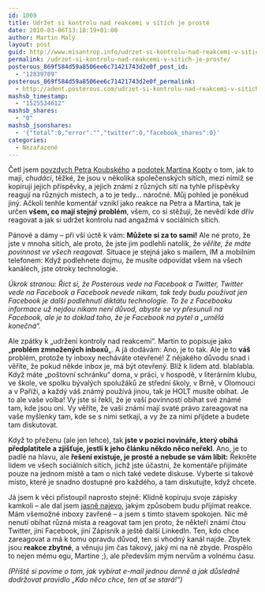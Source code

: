 ```yaml
---
id: 1009
title: Udržet si kontrolu nad reakcemi v sítích je prosté
date: 2010-03-06T13:18:19+01:00
author: Martin Malý
layout: post
guid: http://www.misantrop.info/udrzet-si-kontrolu-nad-reakcemi-v-sitich-je-proste/
permalink: /udrzet-si-kontrolu-nad-reakcemi-v-sitich-je-proste/
posterous_869f584d59a8506ee6c71421743d2e0f_post_id:
  - "12839709"
posterous_869f584d59a8506ee6c71421743d2e0f_permalink:
  - http://adent.posterous.com/udrzet-si-kontrolu-nad-reakcemi-v-sitich-je-p
mashsb_timestamp:
  - "1525534612"
mashsb_shares:
  - "0"
mashsb_jsonshares:
  - '{"total":0,"error":"","twitter":0,"facebook_shares":0}'
categories:
  - Nezařazené
---
```

Četl jsem [povzdych Petra Koubsk&eacute;ho](http://petrkou.posterous.com/jak-si-udrzet-kontrolu-nad-svym-angazma-v-soc) a [podotek Martina Kopty](http://marginalie.garcon.cz/jak-si-udrzet-kontrolu-nad-reakcemi-v-socialn) o tom, jak to maj&iacute;, _chud&aacute;ci_, těžk&eacute;, že jsou v několika společensk&yacute;ch s&iacute;t&iacute;ch, mezi nimiž se kop&iacute;ruj&iacute; jejich př&iacute;spěvky, a jejich zn&aacute;m&iacute; z různ&yacute;ch s&iacute;t&iacute; na tyhle př&iacute;spěvky reaguj&iacute; na různ&yacute;ch m&iacute;stech, a to je tedy&#8230; n&aacute;ročn&eacute;. Můj pohled je poněkud jin&yacute;. Ačkoli tenhle koment&aacute;ř vznikl jako reakce na Petra a Martina, tak je určen **v&scaron;em, co maj&iacute; stejn&yacute; probl&eacute;m**, v&scaron;em, co si stěžuj&iacute;, že nevěd&iacute; kde dř&iacute;v reagovat a jak si udržet kontrolu nad angažm&aacute; v soci&aacute;ln&iacute;ch s&iacute;t&iacute;ch.

P&aacute;nov&eacute; a d&aacute;my &#8211; při v&scaron;&iacute; &uacute;ctě k v&aacute;m: **Můžete si za to sami!** Ale ne proto, že jste v mnoha s&iacute;t&iacute;ch, ale proto, že jste jim podlehli natolik, že _věř&iacute;te, že m&aacute;te povinnost ve v&scaron;ech reagovat_. Situace je stejn&aacute; jako s mailem, IM a mobiln&iacute;m telefonem: Když podlehnete dojmu, že mus&iacute;te odpov&iacute;dat v&scaron;em na v&scaron;ech kan&aacute;lech, jste otroky technologie.

_&Uacute;krok stranou: Ř&iacute;ct si, že Posterous vede na Facebook a Twitter, Twitter vede na Facebook a Facebook nevede nikam, tak tedy budu použ&iacute;vat jen Facebook je dal&scaron;&iacute; podlehnut&iacute; dikt&aacute;tu technologie. To že z Facebooku informace už nejdou nikam nen&iacute; důvod, abyste se vy přesunuli na Facebook, ale je to doklad toho, že je Facebook na pytel a &#8222;uměl&aacute; konečn&aacute;&#8220;._

Ale zp&aacute;tky k &#8222;udržen&iacute; kontroly nad reakcemi&#8220;. Martin to popisuje jako &#8222;**probl&eacute;m zmnožen&yacute;ch inboxů**&#8222;. A j&aacute; dod&aacute;v&aacute;m: Ano, je to tak. Ale je to **v&aacute;&scaron;** probl&eacute;m, protože ty inboxy nech&aacute;v&aacute;te otevřen&eacute;! Z nějak&eacute;ho důvodu snad i věř&iacute;te, že pokud někde inbox je, m&aacute; b&yacute;t otevřen&yacute;. Bl&iacute;ž k lidem atd. blablabla. Když m&aacute;te &#8222;po&scaron;tovn&iacute; schr&aacute;nku&#8220; doma, v pr&aacute;ci, v hospodě, v liter&aacute;rn&iacute;m klubu, ve &scaron;kole, ve spolku b&yacute;val&yacute;ch spoluž&aacute;ků ze středn&iacute; &scaron;koly, v Brně, v Olomouci a v Pař&iacute;ži, a každ&yacute; v&aacute;&scaron; zn&aacute;m&yacute; použ&iacute;v&aacute; jinou, tak je HOLT mus&iacute;te ob&iacute;hat. Je to ale va&scaron;e volba! Vy jste si řekli, že je va&scaron;&iacute; povinnost&iacute; ob&iacute;hat sv&eacute; zn&aacute;m&eacute; tam, kde jsou oni. Vy věř&iacute;te, že va&scaron;i zn&aacute;m&iacute; maj&iacute; svat&eacute; pr&aacute;vo zareagovat na va&scaron;e my&scaron;lenky tam, kde se s nimi setkaj&iacute;, a vy že za nimi přijdete a budete tam diskutovat.

Když to přeženu (ale jen lehce), tak **jste v pozici novin&aacute;ře, kter&yacute; ob&iacute;h&aacute; předplatitele a zji&scaron;ťuje, jestli k jeho čl&aacute;nku někdo něco neřekl**. Ano, je to padl&eacute; na hlavu, ale **ře&scaron;en&iacute; existuje, je prost&eacute; a nebude se v&aacute;m l&iacute;bit:** Řekněte lidem ve v&scaron;ech soci&aacute;ln&iacute;ch s&iacute;t&iacute;ch, jichž jste &uacute;častni, že koment&aacute;ře přij&iacute;m&aacute;te pouze na jednom m&iacute;stě a tam o nich tak&eacute; vedete diskuse. Vyberte si takov&eacute; m&iacute;sto, kter&eacute; je snadno dostupn&eacute; pro každ&eacute;ho, a tam diskutujte, když chcete.

J&aacute; jsem k věci přistoupil naprosto stejně: Klidně kop&iacute;ruju svoje z&aacute;pisky kamkoli &#8211; ale dal jsem [jasně najevo](http://www.misantrop.info/jak-napsat-komentar-na-libovolne-stranky), jak&yacute;m způsobem budu přij&iacute;mat reakce. M&aacute;m v&scaron;emožn&eacute; inboxy zavřen&eacute; &#8211; a jsem s t&iacute;mto stavem spokojen. Nic mě nenut&iacute; ob&iacute;hat různ&aacute; m&iacute;sta a reagovat tam jen proto, že někteř&iacute; zn&aacute;m&iacute; čtou Twitter, jin&iacute; Facebook, jin&iacute; Z&aacute;pisn&iacute;k a je&scaron;tě dal&scaron;&iacute; LinkedIn. Ten, kdo chce zareagovat a m&aacute; k tomu opravdu důvod, ten si vhodn&yacute; kan&aacute;l najde. Zbytek jsou **reakce zbytn&eacute;**, a věnuju jim čas takov&yacute;, jak&yacute; mi na ně zbyde. Prospělo to nejen m&eacute;mu egu, Martine ;), ale předev&scaron;&iacute;m m&yacute;m nervům a voln&eacute;mu času.

_(Př&iacute;&scaron;tě si pov&iacute;me o tom, jak vyb&iacute;rat e-mail jednou denně a jak důsledně dodržovat pravidlo &#8222;Kdo něco chce, ten ať se star&aacute;!&#8220;)_